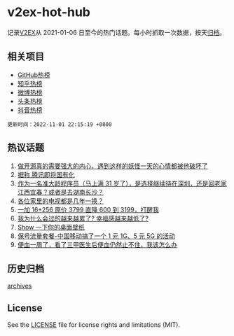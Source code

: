 # v2ex-hot-hub

 记录[V2EX](https://www.v2ex.com/)从 2021-01-06 日至今的热门话题。每小时抓取一次数据，按天[归档](archives)。
 
 ## 相关项目

- [GitHub热榜](https://github.com/lonnyzhang423/github-hot-hub)
- [知乎热榜](https://github.com/lonnyzhang423/zhihu-hot-hub)
- [微博热榜](https://github.com/lonnyzhang423/weibo-hot-hub)
- [头条热榜](https://github.com/lonnyzhang423/toutiao-hot-hub)
- [抖音热榜](https://github.com/lonnyzhang423/douyin-hot-hub)


 `更新时间：2022-11-01 22:15:19 +0800`

## 热议话题

1. [做开源真的需要强大的内心，遇到这样的妖怪一天的心情都被他破坏了](https://www.v2ex.com/t/891756)
1. [据称 腾讯即将国有化](https://www.v2ex.com/t/891615)
1. [作为一名准大龄程序员（马上满 31 岁了），是选择继续待在深圳，还是回老家江西宜春？或者是去湖南长沙？](https://www.v2ex.com/t/891658)
1. [各位家里的电视都是几年一换？](https://www.v2ex.com/t/891631)
1. [一加 16+256 原价 3799 直降 600 到 3199，打醒我](https://www.v2ex.com/t/891630)
1. [我为什么会过的越来越累了? 幸福感越来越低了?](https://www.v2ex.com/t/891686)
1. [Show 一下你的桌面壁纸](https://www.v2ex.com/t/891728)
1. [保号流量套餐-中国移动搞了一个 1 元 1G、5 元 5G 的活动](https://www.v2ex.com/t/891634)
1. [便血一周了，看了三甲医生后便血仍然止不住，我该怎么办](https://www.v2ex.com/t/891650)

## 历史归档

[archives](archives)

## License

See the [LICENSE](LICENSE) file for license rights and limitations (MIT).
